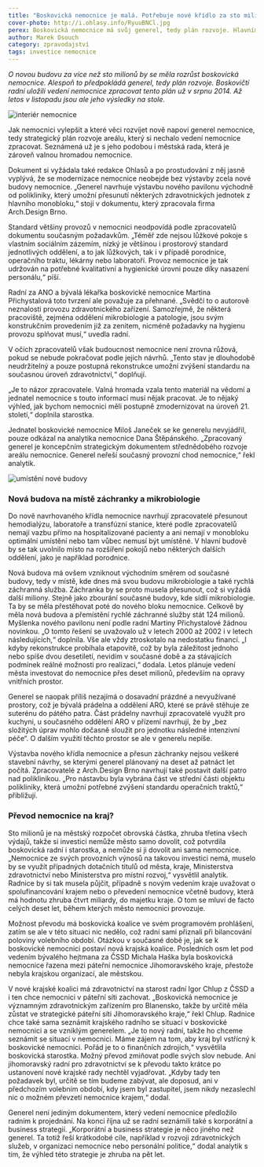 ```yaml
---
title: "Boskovická nemocnice je malá. Potřebuje nové křídlo za sto milionů"
cover-photo: http://i.ohlasy.info/RyuuBNCl.jpg
perex: Boskovická nemocnice má svůj generel, tedy plán rozvoje. Hlavním závěrem je návrh výstavby nového nemocničního křídla za více než sto milionů.
author: Marek Osouch
category: zpravodajství
tags: investice nemocnice
---
```


*O novou budovu za více než sto milionů by se měla rozrůst boskovická nemocnice. Alespoň to předpokládá generel, tedy plán rozvoje. Boskovičtí radní uložili vedení nemocnice zpracovat tento plán už v srpnu 2014. Až letos v listopadu jsou ale jeho výsledky na stole.*

<img src="http://i.ohlasy.info/RyuuBNC.jpg" alt="interiér nemocnice" class="img-responsive img-popup" data-author="Tomáš Trumpeš">

Jak nemocnici vylepšit a které věci rozvíjet nově napoví generel nemocnice, tedy strategický plán rozvoje areálu, který si nechalo vedení nemocnice zpracovat. Seznámená už je s jeho podobou i městská rada, která je zároveň valnou hromadou nemocnice.

Dokument si vyžádala také redakce Ohlasů a po prostudování z něj jasně vyplývá, že se modernizace nemocnice neobejde bez výstavby zcela nové budovy nemocnice. „Generel navrhuje výstavbu nového pavilonu východně od polikliniky, který umožní přesunutí některých zdravotnických jednotek z hlavního monobloku,“ stojí v dokumentu, který zpracovala firma Arch.Design Brno.

Standard většiny provozů v nemocnici neodpovídá podle zpracovatelů dokumentu současným požadavkům. „Téměř zde nejsou lůžkové pokoje s vlastním sociálním zázemím, nízký je většinou i prostorový standard jednotlivých oddělení, a to jak lůžkových, tak i v případě porodnice, operačního traktu, lékárny nebo laboratoří. Provoz nemocnice je tak udržován na potřebné kvalitativní a hygienické úrovni pouze díky nasazení personálu,“ píší.

Radní za ANO a bývalá lékařka boskovické nemocnice Martina Přichystalová toto tvrzení ale považuje za přehnané. „Svědčí to o autorově neznalosti provozu zdravotnického zařízení. Samozřejmě, že některá pracoviště, zejména oddělení mikrobiologie a patologie, jsou svým konstrukčním provedením již za zenitem, nicméně požadavky na hygienu provozu splňovat musí,“ uvedla radní.

V očích zpracovatelů však budoucnost nemocnice není zrovna růžová, pokud se nebude pokračovat podle jejich návrhů. „Tento stav je dlouhodobě neudržitelný a pouze postupná rekonstrukce umožní zvýšení standardu na současnou úroveň zdravotnictví,“ doplňují.

„Je to názor zpracovatele. Valná hromada vzala tento materiál na vědomí a jednatel nemocnice s touto informací musí nějak pracovat. Je to nějaký výhled, jak bychom nemocnici měli postupně zmodernizovat na úroveň 21. století,“ doplnila starostka.

Jednatel boskovické nemocnice Miloš Janeček se ke generelu nevyjádřil, pouze odkázal na analytika nemocnice Dana Štěpánského. „Zpracovaný generel je koncepčním strategickým dokumentem střednědobého rozvoje areálu nemocnice. Generel neřeší současný provozní chod nemocnice,“ řekl analytik.

<img src="http://i.imgur.com/CtwjLYa.png" class="img-responsive img-popup img-framed" alt="umístění nové budovy">

### Nová budova na místě záchranky a mikrobiologie

Do nově navrhovaného křídla nemocnice navrhují zpracovatelé přesunout hemodialýzu, laboratoře a transfúzní stanice, které podle zpracovatelů nemají vazbu přímo na hospitalizované pacienty a ani nemají v monobloku optimální umístění nebo tam vůbec nemusí být umístěné. V hlavní budově by se tak uvolnilo místo na rozšíření pokojů nebo některých dalších oddělení, jako je například porodnice.

Nová budova má ovšem vzniknout východním směrem od současné budovy, tedy v místě, kde dnes má svou budovu mikrobiologie a také rychlá záchranná služba. Záchranka by se proto musela přesunout, což si vyžádá další miliony. Stejně jako zbourání současné budovy, kde sídlí mikrobiologie. Ta by se měla přestěhovat poté do nového bloku nemocnice. Celkově by měla nová budova a přemístění rychlé záchranné služby stát 124 milionů.
Myšlenka nového pavilonu není podle radní Martiny Přichystalové žádnou novinkou. „O tomto řešení se uvažovalo už v letech 2000 až 2002 i v letech následujících,“ doplnila. Vše ale vždy ztroskotalo na nedostatku financí. „I kdyby rekonstrukce probíhala etapovitě, což by byla záležitost jednoho nebo spíše dvou desetiletí, nevidím v současné době a za stávajících podmínek reálné možnosti pro realizaci,“ dodala. Letos plánuje vedení města investovat do nemocnice přes deset milionů, především na opravy vnitřních prostor.

Generel se naopak příliš nezajímá o dosavadní prázdné a nevyužívané prostory, což je bývalá prádelna a oddělení ARO, které se právě stěhuje ze suterénu do pátého patra. Část prádelny navrhují zpracovatelé využít pro kuchyni, u současného oddělení ARO v přízemí navrhují, že by „bez složitých úprav mohlo dočasně sloužit pro jednotku následné intenzivní péče“. O dalším využití těchto prostor se ale v generelu nepíše.

Výstavba nového křídla nemocnice a přesun záchranky nejsou veškeré stavební návrhy, se kterými generel plánovaný na deset až patnáct let počítá. Zpracovatelé z Arch.Design Brno navrhují také postavit další patro nad poliklinikou. „Pro nástavbu byla vybrána část ve střední části objektu polikliniky, která umožní potřebné zvýšení standardu operačních traktů,“ přibližují.

### Převod nemocnice na kraj?

Sto milionů je na městský rozpočet obrovská částka, zhruba třetina všech výdajů, takže si investici nemůže město samo dovolit, což potvrdila boskovická radní i starostka, a nemůže si ji dovolit ani sama nemocnice. „Nemocnice ze svých provozních výnosů na takovou investici nemá, muselo by se využít případných dotačních titulů od města, kraje, Ministerstva zdravotnictví nebo Ministerstva pro místní rozvoj,“ vysvětlil analytik. Radnice by si tak musela půjčit, případně s novým vedením kraje uvažovat o spolufinancování krajem nebo o převedení nemocnice včetně budovy, která má hodnotu zhruba čtvrt miliardy, do majetku kraje. O tom se mluví de facto celých deset let, během kterých město nemocnici provozuje.

Možnost převodu má boskovická koalice ve svém programovém prohlášení, zatím se ale v této situaci nic nedělo, což radní sami přiznali při bilancování poloviny volebního období. Otázkou v současné době je, jak se k boskovické nemocnici postaví nová krajská koalice. Posledních osm let pod vedením bývalého hejtmana za ČSSD Michala Haška byla boskovická nemocnice řazena mezi páteřní nemocnice Jihomoravského kraje, přestože nebyla krajskou organizací, ale městskou.

V nové krajské koalici má zdravotnictví na starost radní Igor Chlup z ČSSD a i ten chce nemocnici v páteřní síti zachovat. „Boskovická nemocnice je významným zdravotnickým zařízením pro Blanensko, takže by určitě měla zůstat ve strategické páteřní síti Jihomoravského kraje,“ řekl Chlup. Radnice chce také sama seznámit krajského radního se situací v boskovické nemocnici a se vzniklým generelem. „Je to nový radní, takže ho chceme seznámit se situací v nemocnici. Máme zájem na tom, aby kraj byl vstřícný k boskovické nemocnici. Pořád je to o finančních zdrojích,“ vysvětlila boskovická starostka. Možný převod zmiňovat podle svých slov nebude. Ani jihomoravský radní pro zdravotnictví se k převodu takto krátce po ustanovení nové krajské rady nechtěl vyjadřovat. „Kdyby tady ten požadavek byl, určitě se tím budeme zabývat, ale doposud, ani v předchozím volebním období, kdy jsem byl zastupitel, jsem nikdy nezaslechl nic o možném převzetí nemocnice krajem,“ dodal.

Generel není jediným dokumentem, který vedení nemocnice předložilo radním k projednání. Na konci října už se radní seznámili také s korporátní a business strategií. „Korporátní a business strategie je něco jiného než generel. Ta totiž řeší krátkodobé cíle, například v rozvoji zdravotnických služeb, v organizaci nemocnice nebo personální politice,“ dodal analytik s tím, že výhled této strategie je zhruba na pět let.

